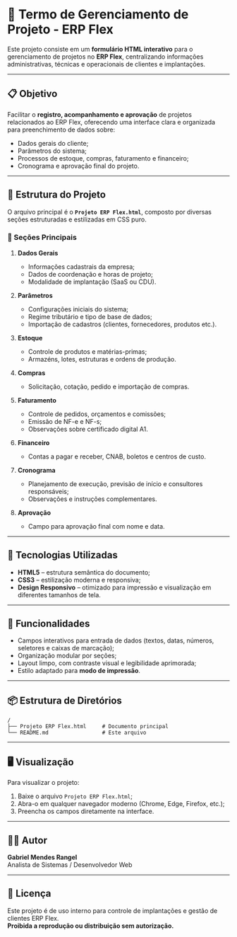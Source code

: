 # 🧾 Termo de Gerenciamento de Projeto - ERP Flex

Este projeto consiste em um **formulário HTML interativo** para o gerenciamento de projetos no **ERP Flex**, centralizando informações administrativas, técnicas e operacionais de clientes e implantações.

---

## 📋 Objetivo

Facilitar o **registro, acompanhamento e aprovação** de projetos relacionados ao ERP Flex, oferecendo uma interface clara e organizada para preenchimento de dados sobre:

- Dados gerais do cliente;
- Parâmetros do sistema;
- Processos de estoque, compras, faturamento e financeiro;
- Cronograma e aprovação final do projeto.

---

## 🧠 Estrutura do Projeto

O arquivo principal é o **`Projeto ERP Flex.html`**, composto por diversas seções estruturadas e estilizadas em CSS puro.

### 🔹 Seções Principais

1. **Dados Gerais**
   - Informações cadastrais da empresa;
   - Dados de coordenação e horas de projeto;
   - Modalidade de implantação (SaaS ou CDU).

2. **Parâmetros**
   - Configurações iniciais do sistema;
   - Regime tributário e tipo de base de dados;
   - Importação de cadastros (clientes, fornecedores, produtos etc.).

3. **Estoque**
   - Controle de produtos e matérias-primas;
   - Armazéns, lotes, estruturas e ordens de produção.

4. **Compras**
   - Solicitação, cotação, pedido e importação de compras.

5. **Faturamento**
   - Controle de pedidos, orçamentos e comissões;
   - Emissão de NF-e e NF-s;
   - Observações sobre certificado digital A1.

6. **Financeiro**
   - Contas a pagar e receber, CNAB, boletos e centros de custo.

7. **Cronograma**
   - Planejamento de execução, previsão de início e consultores responsáveis;
   - Observações e instruções complementares.

8. **Aprovação**
   - Campo para aprovação final com nome e data.

---

## 🧰 Tecnologias Utilizadas

- **HTML5** – estrutura semântica do documento;
- **CSS3** – estilização moderna e responsiva;
- **Design Responsivo** – otimizado para impressão e visualização em diferentes tamanhos de tela.

---

## 🧩 Funcionalidades

- Campos interativos para entrada de dados (textos, datas, números, seletores e caixas de marcação);
- Organização modular por seções;
- Layout limpo, com contraste visual e legibilidade aprimorada;
- Estilo adaptado para **modo de impressão**.

---

## 📦 Estrutura de Diretórios

```
/
├── Projeto ERP Flex.html     # Documento principal
└── README.md                 # Este arquivo
```

---

## 🖥️ Visualização

Para visualizar o projeto:

1. Baixe o arquivo `Projeto ERP Flex.html`;
2. Abra-o em qualquer navegador moderno (Chrome, Edge, Firefox, etc.);
3. Preencha os campos diretamente na interface.

---

## 🧑‍💻 Autor

**Gabriel Mendes Rangel**  
Analista de Sistemas / Desenvolvedor Web  

---

## 🪪 Licença

Este projeto é de uso interno para controle de implantações e gestão de clientes ERP Flex.  
**Proibida a reprodução ou distribuição sem autorização.**
